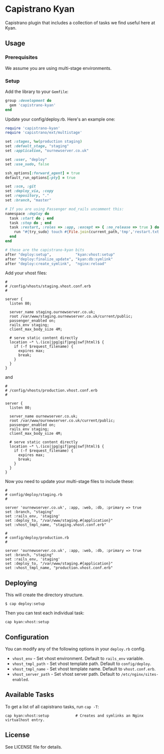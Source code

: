 # Capistrano Kyan

Capistrano plugin that includes a collection of tasks we find useful here at Kyan.

## Usage

### Prerequisites

We assume you are using multi-stage environments.

### Setup

Add the library to your `Gemfile`:

```ruby
group :development do
  gem 'capistrano-kyan'
end
```

Update your config/deploy.rb. Here's an example one:

```ruby
require 'capistrano-kyan'
require 'capistrano/ext/multistage'

set :stages, %w(production staging)
set :default_stage, "staging"
set :application, "ournewserver.co.uk"

set :user, "deploy"
set :use_sudo, false

ssh_options[:forward_agent] = true
default_run_options[:pty] = true

set :scm, :git
set :deploy_via, :copy
set :repository, "."
set :branch, "master"

# If you are using Passenger mod_rails uncomment this:
namespace :deploy do
  task :start do ; end
  task :stop do ; end
  task :restart, :roles => :app, :except => { :no_release => true } do
    run "#{try_sudo} touch #{File.join(current_path,'tmp','restart.txt')}"
  end
end

# these are the capistrano-kyan bits
after "deploy:setup",           "kyan:vhost:setup"
after "deploy:finalize_update", "kyan:db:symlink"
after "deploy:create_symlink",  "nginx:reload"
```

Add your vhost files:

```
#
# /config/vhosts/staging.vhost.conf.erb
#

server {
  listen 80;

  server_name staging.ournewserver.co.uk;
  root /var/www/staging.ournewserver.co.uk/current/public;
  passenger_enabled on;
  rails_env staging;
  client_max_body_size 4M;

  # serve static content directly
  location ~* \.(ico|jpg|gif|png|swf|html)$ {
    if (-f $request_filename) {
      expires max;
      break;
    }
  }
}
```

and

```
#
# /config/vhosts/production.vhost.conf.erb
#

server {
  listen 80;

  server_name ournewserver.co.uk;
  root /var/www/ournewserver.co.uk/current/public;
  passenger_enabled on;
  rails_env staging;
  client_max_body_size 4M;

  # serve static content directly
  location ~* \.(ico|jpg|gif|png|swf|html)$ {
    if (-f $request_filename) {
      expires max;
      break;
    }
  }
}
```

Now you need to update your multi-stage files to include these:

```
#
# config/deploy/staging.rb
#

server 'ournewserver.co.uk', :app, :web, :db, :primary => true
set :branch, "staging"
set :rails_env, 'staging'
set :deploy_to, "/var/www/staging.#{application}"
set :vhost_tmpl_name, "staging.vhost.conf.erb"
```

```
#
# config/deploy/production.rb
#

server 'ournewserver.co.uk', :app, :web, :db, :primary => true
set :branch, "staging"
set :rails_env, 'staging'
set :deploy_to, "/var/www/staging.#{application}"
set :vhost_tmpl_name, "production.vhost.conf.erb"
```

## Deploying

This will create the directory structure.


```
$ cap deploy:setup
```

Then you can test each individual task:

```
cap kyan:vhost:setup
```

## Configuration

You can modify any of the following options in your `deploy.rb` config.

- `vhost_env` - Set vhost environment. Default to `rails_env` variable.
- `vhost_tmpl_path` - Set vhost template path. Default to `config/deploy`.
- `vhost_tmpl_name` - Set vhost template name. Default to `vhost.conf.erb`.
- `vhost_server_path` - Set vhost server path. Default to `/etc/nginx/sites-enabled`.

## Available Tasks

To get a list of all capistrano tasks, run `cap -T`:

```
cap kyan:vhost:setup            # Creates and symlinks an Nginx virtualhost entry.
```

## License

See LICENSE file for details.